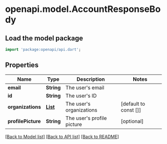 # openapi.model.AccountResponseBody

## Load the model package
```dart
import 'package:openapi/api.dart';
```

## Properties
| Name               | Type                                                          | Description                | Notes                 |
|--------------------|---------------------------------------------------------------|----------------------------|-----------------------|
| **email**          | **String**                                                    | The user's email           |                       |
| **id**             | **String**                                                    | The user's ID              |                       |
| **organizations**  | [**List<OrganizationMembership>**](OrganizationMembership.md) | The user's organizations   | [default to const []] |
| **profilePicture** | **String**                                                    | The user's profile picture | [optional]            |

[[Back to Model list]](../README.md#documentation-for-models) [[Back to API list]](../README.md#documentation-for-api-endpoints) [[Back to README]](../README.md)


